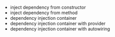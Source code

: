 - inject dependency from constructor
- inject dependency from method
- dependency injection container
- dependency injection container with provider
- dependency injection container with autowiring
